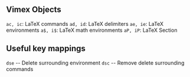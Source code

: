 ## Vimex Objects

`ac, ic`: LaTeX commands
`ad, id`: LaTeX delimiters
`ae, ie`: LaTeX environments
`a$, i$`: LaTeX math environments
`aP, iP`: LaTeX Section


## Useful key mappings

`dse` -- Delete surrounding environment
`dsc` -- Remove delete surrounding commands

